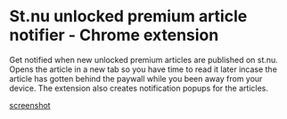 # St.nu unlocked premium article notifier - Chrome extension

Get notified when new unlocked premium articles are published on st.nu.
Opens the article in a new tab so you have time to read it later incase the article 
has gotten behind the paywall while you been away from your device.
The extension also creates notification popups for the articles.

[screenshot](
https://github.com/crash007/st-notifier/raw/master/st-extension.jpg)
